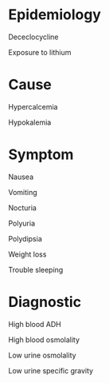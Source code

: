 
# Epidemiology

Dececlocycline

Exposure to lithium

# Cause

Hypercalcemia

Hypokalemia

# Symptom

Nausea

Vomiting

Nocturia

Polyuria

Polydipsia

Weight loss

Trouble sleeping

# Diagnostic

High blood ADH

High blood osmolality

Low urine osmolality

Low urine specific gravity
